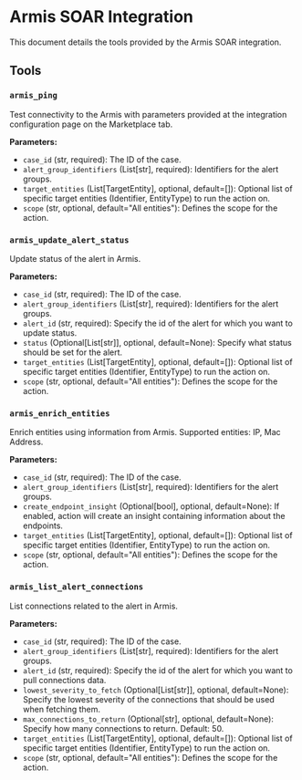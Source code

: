 # Armis SOAR Integration

This document details the tools provided by the Armis SOAR integration.

## Tools

### `armis_ping`

Test connectivity to the Armis with parameters provided at the integration configuration page on the Marketplace tab.

**Parameters:**

*   `case_id` (str, required): The ID of the case.
*   `alert_group_identifiers` (List[str], required): Identifiers for the alert groups.
*   `target_entities` (List[TargetEntity], optional, default=[]): Optional list of specific target entities (Identifier, EntityType) to run the action on.
*   `scope` (str, optional, default="All entities"): Defines the scope for the action.

### `armis_update_alert_status`

Update status of the alert in Armis.

**Parameters:**

*   `case_id` (str, required): The ID of the case.
*   `alert_group_identifiers` (List[str], required): Identifiers for the alert groups.
*   `alert_id` (str, required): Specify the id of the alert for which you want to update status.
*   `status` (Optional[List[str]], optional, default=None): Specify what status should be set for the alert.
*   `target_entities` (List[TargetEntity], optional, default=[]): Optional list of specific target entities (Identifier, EntityType) to run the action on.
*   `scope` (str, optional, default="All entities"): Defines the scope for the action.

### `armis_enrich_entities`

Enrich entities using information from Armis. Supported entities: IP, Mac Address.

**Parameters:**

*   `case_id` (str, required): The ID of the case.
*   `alert_group_identifiers` (List[str], required): Identifiers for the alert groups.
*   `create_endpoint_insight` (Optional[bool], optional, default=None): If enabled, action will create an insight containing information about the endpoints.
*   `target_entities` (List[TargetEntity], optional, default=[]): Optional list of specific target entities (Identifier, EntityType) to run the action on.
*   `scope` (str, optional, default="All entities"): Defines the scope for the action.

### `armis_list_alert_connections`

List connections related to the alert in Armis.

**Parameters:**

*   `case_id` (str, required): The ID of the case.
*   `alert_group_identifiers` (List[str], required): Identifiers for the alert groups.
*   `alert_id` (str, required): Specify the id of the alert for which you want to pull connections data.
*   `lowest_severity_to_fetch` (Optional[List[str]], optional, default=None): Specify the lowest severity of the connections that should be used when fetching them.
*   `max_connections_to_return` (Optional[str], optional, default=None): Specify how many connections to return. Default: 50.
*   `target_entities` (List[TargetEntity], optional, default=[]): Optional list of specific target entities (Identifier, EntityType) to run the action on.
*   `scope` (str, optional, default="All entities"): Defines the scope for the action.
